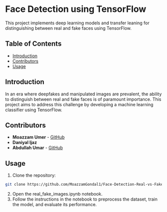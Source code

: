 # Face Detection using TensorFlow

This project implements deep learning models and transfer leaning for distinguishing between real and fake faces using TensorFlow.

## Table of Contents

- [Introduction](#introduction)
- [Contributors](#contributors)
- [Usage](#usage)

## Introduction

In an era where deepfakes and manipulated images are prevalent, the ability to distinguish between real and fake faces is of paramount importance. This project aims to address this challenge by developing a machine learning classifier using TensorFlow.

## Contributors

- **Moazzam Umer** - [GitHub](https://github.com/MoazzamGondal1)
- **Daniyal Ijaz** 
- **Abdullah Umar** - [GitHub](https://github.com/abdxlahs)

## Usage

1. Clone the repository:

```bash
git clone https://github.com/MoazzamGondal1/Face-Detection-Real-vs-Fake.git
```
2. Open the real_fake_images.ipynb notebook.
3. Follow the instructions in the notebook to preprocess the dataset, train the model, and evaluate its performance.


